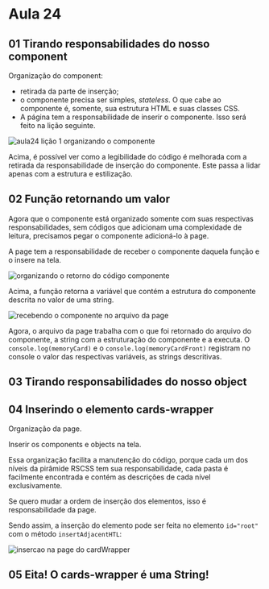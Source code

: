 # Aula 24

## 01 Tirando responsabilidades do nosso component

Organização do component:

- retirada da parte de inserção;
- o componente precisa ser simples, _stateless_. O que cabe ao componente é, somente, sua estrutura HTML e suas classes CSS.
- A página tem a responsabilidade de inserir o componente. Isso será feito na lição seguinte.

![aula24 lição 1 organizando o componente](mdimg/24.01_organizando_o_componente.png)

Acima, é possível ver como a legibilidade do código é melhorada com a retirada da responsabilidade de inserção do componente. Este passa a lidar apenas com a estrutura e estilização.

## 02 Função retornando um valor

Agora que o componente está organizado somente com suas respectivas responsabilidades, sem códigos que adicionam uma complexidade de leitura, precisamos pegar o componente adicioná-lo à page.

A page tem a responsabilidade de receber o componente daquela função e o insere na tela.

![organizando o retorno do código componente](mdimg/24.02_organizando_a_insercao_do_componente.png)

Acima, a função retorna a variável que contém a estrutura do componente descrita no valor de uma string.

![recebendo o componente no arquivo da page](mdimg/24.02_organizando_a_insercao_do_componente2.png)

Agora, o arquivo da page trabalha com o que foi retornado do arquivo do componente, a string com a estruturação do componente e a executa. O `console.log(memoryCard)` e o `console.log(memoryCardFront)` registram no console o valor das respectivas variáveis, as strings descritivas.

## 03 Tirando responsabilidades do nosso object

## 04 Inserindo o elemento cards-wrapper

Organização da page.

Inserir os components e objects na tela.

Essa organização facilita a manutenção do código, porque cada um dos níveis da pirâmide RSCSS tem sua responsabilidade, cada pasta é facilmente encontrada e contém as descrições de cada nível exclusivamente.

Se quero mudar a ordem de inserção dos elementos, isso é responsabilidade da page.

Sendo assim, a inserção do elemento pode ser feita no elemento `id="root"` com o método `insertAdjacentHTL`:

![insercao na page do cardWrapper](mdimg/24.04_organizando_a_page.png)

## 05 Eita! O cards-wrapper é uma String!